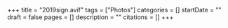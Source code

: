 +++
title = "2019sign.avif"
tags = ["Photos"]
categories = []
startDate = ""
draft = false
pages = []
description = ""
citations = []
+++
